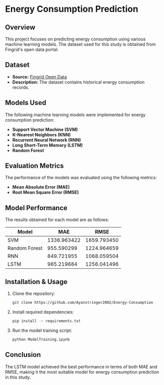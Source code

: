 # Energy Consumption Prediction

## Overview
This project focuses on predicting energy consumption using various machine learning models. The dataset used for this study is obtained from Fingrid's open data portal.

## Dataset
- **Source:** [Fingrid Open Data](https://data.fingrid.fi/en/data?datasets=364)
- **Description:** The dataset contains historical energy consumption records.

## Models Used
The following machine learning models were implemented for energy consumption prediction:
- **Support Vector Machine (SVM)**
- **K-Nearest Neighbors (KNN)**
- **Recurrent Neural Network (RNN)**
- **Long Short-Term Memory (LSTM)**
- **Random Forest**

## Evaluation Metrics
The performance of the models was evaluated using the following metrics:
- **Mean Absolute Error (MAE)**
- **Root Mean Square Error (RMSE)**

## Model Performance
The results obtained for each model are as follows:

| Model          | MAE          | RMSE         |
|---------------|-------------|-------------|
| SVM          | 1336.963422  | 1659.793450 |
| Random Forest |  955.590299  | 1224.964659 |
| RNN          |  849.721955  | 1068.059504 |
| LSTM         |  965.219684  | 1256.041496 |

## Installation & Usage
1. Clone the repository:
   ```bash
   git clone https://github.com/Ayanstringer2002/Energy-Consumption
   ```
2. Install required dependencies:
   ```bash
   pip install -r requirements.txt
   ```
3. Run the model training script:
   ```bash
   python ModelTraining.ipynb
   ```

## Conclusion
The LSTM model achieved the best performance in terms of both MAE and RMSE, making it the most suitable model for energy consumption prediction in this study.


